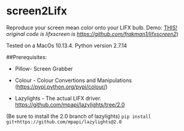 # screen2Lifx

Reproduce your screen mean color onto your LIFX bulb.
Demo: [THIS!](https://youtu.be/WHCtUvEJXq0)
*original code is lifxscreen is https://github.com/frakman1/lifxscreen2*)

Tested on a MacOs 10.13.4. Python version 2.7.14

##Prerequisites:

* Pillow- Screen Grabber 

* Colour - Colour Convertions and Manipulations  (https://pypi.python.org/pypi/colour/)

* Lazylights - The actual LIFX driver.  https://github.com/mpapi/lazylights/tree/2.0

(Be sure to install the 2.0 branch of lazylights)
```pip install git+https://github.com/mpapi/lazylights@2.0```



